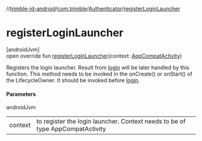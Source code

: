 //[trimble-id-android](../../../index.md)/[com.trimble](../index.md)/[Authenticator](index.md)/[registerLoginLauncher](register-login-launcher.md)

# registerLoginLauncher

[androidJvm]\
open override fun [registerLoginLauncher](register-login-launcher.md)(context: [AppCompatActivity](https://developer.android.com/reference/kotlin/androidx/appcompat/app/AppCompatActivity.html))

Registers the login launcher. Result from [login](login.md) will be later handled by this function. This method needs to be invoked in the onCreate() or onStart() of the LifecycleOwner. It should be invoked before [login](login.md).

#### Parameters

androidJvm

| | |
|---|---|
| context | to register the login launcher. Context needs to be of type AppCompatActivity |
